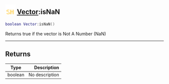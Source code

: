 ## <img src="../../.gitbook/assets/shared.png" width="32" height="32" /> [Vector](../vector/README.md):isNaN

```lua
boolean Vector:isNaN()
```

Returns true if the vector is Not A Number (NaN)<br>

-----------------
## Returns

| Type   | Description |
| ------ | ----------: |
| boolean | No description |
